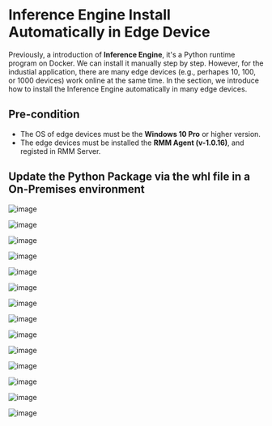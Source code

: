 # Inference Engine Install Automatically in Edge Device

Previously, a introduction of **Inference Engine**, it's a Python runtime program on Docker. We can install it manually step by step. However, for the industial application, there are many edge devices (e.g., perhapes 10, 100, or 1000 devices) work online at the same time. In the section, we introduce how to install the Inference Engine automatically in many edge devices.

## Pre-condition
* The OS of edge devices must be the **Windows 10 Pro** or higher version.
* The edge devices must be installed the **RMM Agent (v-1.0.16)**, and registed in RMM Server.
    

## Update the Python Package via the whl file in a On-Premises environment


![image](../_static/images/inference_engine/01_package.png)


![image](../_static/images/inference_engine/02_step1.png)


![image](../_static/images/inference_engine/03.png)


![image](../_static/images/inference_engine/04_package_path.png)


![image](../_static/images/inference_engine/05_login_RMM.png)


![image](../_static/images/inference_engine/06_ota_package.png)


![image](../_static/images/inference_engine/07_upload.png)


![image](../_static/images/inference_engine/08_choose_file.png)


![image](../_static/images/inference_engine/09_upload_progress.png)


![image](../_static/images/inference_engine/10_ota_upgrade.png)


![image](../_static/images/inference_engine/11_upgrade_package.png)


![image](../_static/images/inference_engine/12_upgrade_progress.png)


![image](../_static/images/inference_engine/13_install01.png)


![image](../_static/images/inference_engine/14_install02.png)


